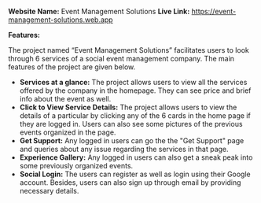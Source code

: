 **Website Name:** Event Management Solutions
**Live Link:** https://event-management-solutions.web.app

**Features:**

The project named “Event Management Solutions” facilitates users to look through 6 services of a social event management company. The main features of the project are given below.

- **Services at a glance:** The project allows users to view all the services offered by the company in the homepage. They can see price and brief info about the event as well.
- **Click to View Service Details:** The project allows users to view the details of a particular by clicking any of the 6 cards in the home page if they are logged in. Users can also see some pictures of the previous events organized in the page.
- **Get Support:** Any logged in users can go the the "Get Support" page and queries about any issue regarding the services in that page.
- **Experience Gallery:** Any logged in users can also get a sneak peak into some previously organized events. 
- **Social Login:** The users can register as well as login using their Google account. Besides, users can also sign up through email by providing necessary details.  